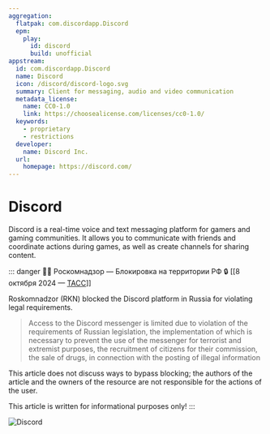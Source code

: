 ```yaml
---
aggregation:
  flatpak: com.discordapp.Discord
  epm:
    play:
      id: discord
      build: unofficial
appstream:
  id: com.discordapp.Discord
  name: Discord
  icon: /discord/discord-logo.svg
  summary: Client for messaging, audio and video communication
  metadata_license:
    name: CC0-1.0
    link: https://choosealicense.com/licenses/cc0-1.0/
  keywords:
    - proprietary
    - restrictions
  developer:
    name: Discord Inc.
  url:
    homepage: https://discord.com/
---
```


# Discord

Discord is a real-time voice and text messaging platform for gamers and gaming communities. It allows you to communicate with friends and coordinate actions during games, as well as create channels for sharing content.

::: danger :policeman: Роскомнадзор — Блокировка на территории РФ :lock:
[[8 октября 2024 — [ТАСС](https://tass.ru/ekonomika/22073811)]]

Roskomnadzor (RKN) blocked the Discord platform in Russia for violating legal requirements.

> Access to the Discord messenger is limited due to violation of the requirements of Russian legislation, the implementation of which is necessary to prevent the use of the messenger for terrorist and extremist purposes, the recruitment of citizens for their commission, the sale of drugs, in connection with the posting of illegal information

This article does not discuss ways to bypass blocking; the authors of the article and the owners of the resource are not responsible for the actions of the user.

This article is written for informational purposes only!
:::

![Discord](/discord/discord-1.png)

<!--@include: @en/apps/.parts/install/content-flatpak.md-->
<!--@include: @en/apps/.parts/install/content-epm-play.md-->
